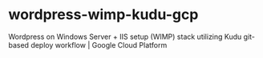# wordpress-wimp-kudu-gcp
Wordpress on Windows Server + IIS setup (WIMP) stack utilizing Kudu git-based deploy workflow | Google Cloud Platform
